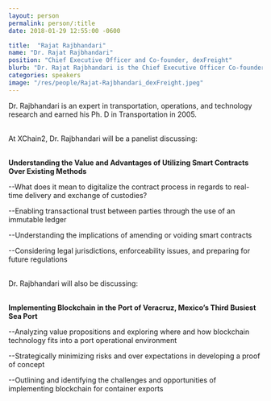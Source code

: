 ```yaml
---
layout: person
permalink: person/:title
date: 2018-01-29 12:55:00 -0600

title:  "Rajat Rajbhandari"
name: "Dr. Rajat Rajbhandari"
position: "Chief Executive Officer and Co-founder, dexFreight"
blurb: "Dr. Rajat Rajbhandari is the Chief Executive Officer Co-founder of dexFreight."
categories: speakers
image: "/res/people/Rajat-Rajbhandari_dexFreight.jpeg"
---
```

Dr. Rajbhandari is an expert in transportation, operations, and technology research and earned his Ph. D in Transportation in 2005.

<br>
At XChain2, Dr. Rajbhandari will be a panelist discussing:
<br>
<br>
<p><b>Understanding the Value and Advantages of Utilizing Smart Contracts Over Existing Methods</b></p>

<p>--What does it mean to digitalize the contract process in regards to real-time delivery and exchange of custodies?</p>
<p>--Enabling transactional trust between parties through the use of an immutable ledger</p>
<p>--Understanding the implications of amending or voiding smart contracts</p> 
<p>--Considering legal jurisdictions, enforceability issues, and preparing for future regulations</p>

<br>
Dr. Rajbhandari will also be discussing:
<br>
<br>
<p><b>Implementing Blockchain in the Port of Veracruz, Mexico’s Third Busiest Sea Port</b></p>

<p>--Analyzing value propositions and exploring where and how blockchain technology fits into a port operational environment</p>
<p>--Strategically minimizing risks and over expectations in developing a proof of concept</p>
<p>--Outlining and identifying the challenges and opportunities of implementing blockchain for container exports</p> 







